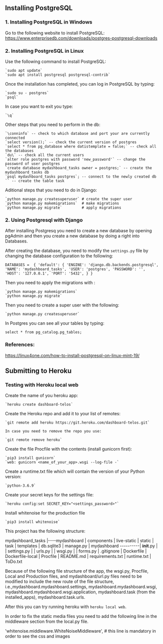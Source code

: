 ## Installing PostgreSQL

### 1. Installing PostgreSQL in Windows

Go to the following website to install PostgreSQL: https://www.enterprisedb.com/downloads/postgres-postgresql-downloads

### 2. Installing PostgreSQL in Linux

Use the following command to install PostgreSQL:

    `sudo apt update`
    `sudo apt install postgresql postgresql-contrib`

Once the installation has completed, you can log in PostgreSQL by typing:

    `sudo su - postgres`
    `psql`

In case you want to exit you type:

    `\q`


Other steps that you need to perform in the db:

    `\conninfo` -- check to which database and port your are currently connected
    `select version();` -- check the current version of postgres
    `select * from pg_database where datistemplate = false;` -- check all the databases
    `du\` -- check all the current users
    `alter role postgres with password 'new_password'` -- change the password of user postgres
    `create database mydashboard_tasks owner = postgres;` -- create the mydashboard_tasks db
    `psql mydashboard_tasks postgres`; -- connect to the newly created db
    `` -- create the table task

Aditional steps that you need to do in Django:

    `python manage.py createsuperuser` # create the super user
    `python manage.py makemigrations`  # make migrations
    `python manage.py migrate`         # apply migrations


### 2. Using Postgresql with Django

After installing Postgresq you need to create a new database by opening pgAdmin and then you create a new 
database by doing a right into Databases. 

After creating the database, you need to modify the `settings.py` file by changing the database configuration
to the following:

`DATABASES = 
    {
    'default': {
        'ENGINE': 'django.db.backends.postgresql',
        'NAME': 'mydashboard_tasks',
        'USER': 'postgres',
        'PASSWORD': '', 
        'HOST': '127.0.0.1',
        'PORT': '5432',
    }
}`   

Then you need to apply the migrations with :
    
    `python manage.py makemigrations`
    `python manage.py migrate`
    
Then you need to create a super user with the following:

    `python manage.py createsuperuser`

In Postgres you can see all your tables by typing:  

`select * from pg_catalog.pg_tables;`



### References:

https://linux4one.com/how-to-install-postgresql-on-linux-mint-19/


## Submitting to Heroku


### Testing with Heroku local web

Create the name of you heroku app:

    `heroku create dashboard-telos`

Create the Heroku repo and add it to your list of remotes:

    `git remote add heroku https://git.heroku.com/dashboard-telos.git`

    In case you need to remove the repo you use:

    `git remote remove heroku`

Create the file Procfile with the contents (install gunicorn first):

    `pip3 install gunicorn`
    `web: gunicorn <name_of_your_app>.wsgi --log-file -`

Create a runtime.txt file which will contain the version of your Python version:

    `python-3.6.9`

Create your secret keys for the settings file:

    `heroku config:set SECRET_KEY="<settings_password>"`

 Install whitenoise for the production file

    `pip3 install whitenoise`

 This project has the following structure:

 mydashboard_tasks
    |----mydashboard
            | components
            | live-static
            | static
            | task
            | templates
            | db.sqlite3
            | manage.py
            | mydashboard ----------| __init__.py
            |                       | settings.py
            |                       | urls.py
            |                       | wsgi.py
            |                       | forms.py
            | .gitignore
            | Dockerfile
            | Dockerfile-local
            | Procfile
            | README.md
            | requirements.txt
            | runtime.txt
            | ToDo.txt

 Because of the following file structure of the app, the wsgi.py, Procfile, Local and Production files, and mydashboard/url.py files
 need to be modified to include the new route of the file structure, i.e.,mydashboard.mydashboard.settings, mydashboard.mydashboard.wsgi,
 mydashboard.mydashboard.wsgi.application, mydashboard.task (from the installed_apps), mydashboard.task.urls.

After this you can try running heroku with `heroku local web`.

In order to fix the static media files you need to add the following line in the middleware section from the local.py file.

'whitenoise.middleware.WhiteNoiseMiddleware', # this line is mandatory in order to see the css and images
